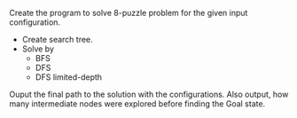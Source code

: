 Create the program to solve 8-puzzle problem for the given input configuration.

* Create search tree.
* Solve by
	- BFS
	- DFS
	- DFS limited-depth

Ouput the final path to the solution with the configurations. Also output, how many intermediate nodes were explored before finding the Goal state.
